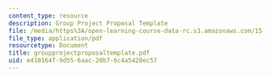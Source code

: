 ```yaml
---
content_type: resource
description: Group Project Proposal Template
file: /media/https%3A/open-learning-course-data-rc.s3.amazonaws.com/15-310-managerial-psychology-laboratory-spring-2003/e410164f9d556aac20b76c4a5428ec57_groupprojectproposaltemplate.pdf
file_type: application/pdf
resourcetype: Document
title: groupprojectproposaltemplate.pdf
uid: e410164f-9d55-6aac-20b7-6c4a5428ec57
---
```

